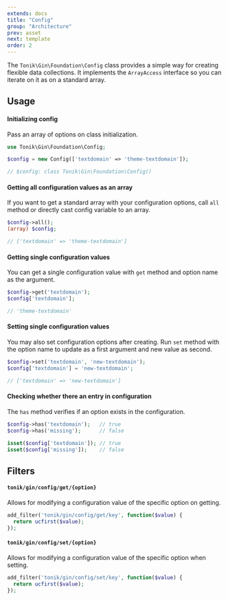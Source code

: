 ```yaml
---
extends: docs
title: "Config"
group: "Architecture"
prev: asset
next: template
order: 2
---
```


The `Tonik\Gin\Foundation\Config` class provides a simple way for creating flexible data collections. It implements the `ArrayAccess` interface so you can iterate on it as on a standard array.

## Usage

#### Initializing config

Pass an array of options on class initialization.

```php
use Tonik\Gin\Foundation\Config;

$config = new Config(['textdomain' => 'theme-textdomain']);

// $config: class Tonik\Gin\Foundation\Config()
```

#### Getting all configuration values as an array

If you want to get a standard array with your configuration options, call `all` method or directly cast config variable to an array.

```php
$config->all();
(array) $config;

// ['textdomain' => 'theme-textdomain']
```

#### Getting single configuration values

You can get a single configuration value with `get` method and option name as the argument.

```php
$config->get('textdomain');
$config['textdomain'];

// 'theme-textdomain'
```

#### Setting single configuration values

You may also set configuration options after creating. Run `set` method with the option name to update as a first argument and new value as second.

```php
$config->set('textdomain', 'new-textdomain');
$config['textdomain'] = 'new-textdomain';

// ['textdomain' => 'new-textdomain']
```

#### Checking whether there an entry in configuration

The `has` method verifies if an option exists in the configuration.

```php
$config->has('textdomain');   // true
$config->has('missing');      // false

isset($config['textdomain']); // true
isset($config['missing']);    // false
```

## Filters

#### `tonik/gin/config/get/{option}`

Allows for modifying a configuration value of the specific option on getting.

```php
add_filter('tonik/gin/config/get/key', function($value) {
  return ucfirst($value);
});
```

#### `tonik/gin/config/set/{option}`

Allows for modifying a configuration value of the specific option when setting.

```php
add_filter('tonik/gin/config/set/key', function($value) {
  return ucfirst($value);
});
```
